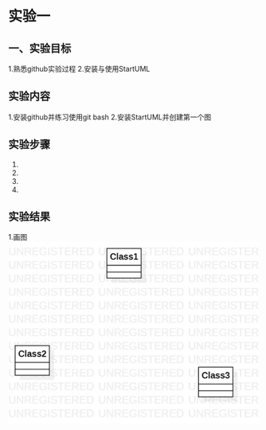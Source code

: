 # 实验一

## 一、实验目标

1.熟悉github实验过程
2.安装与使用StartUML

## 实验内容

1.安装github并练习使用git bash
2.安装StartUML并创建第一个图

## 实验步骤

1.
2.
3.
4.


## 实验结果

1.画图  
![第一张UML类图](./model1.jpg)
